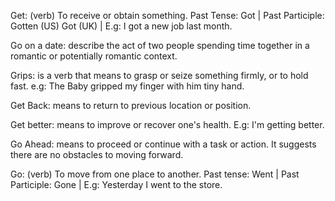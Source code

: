 Get: (verb) To receive or obtain something. Past Tense: Got | Past Participle: Gotten (US) Got (UK) | E.g: I got a new job last month.

Go on a date: describe the act of two people spending time together in a romantic or potentially romantic context. 

Grips: is a verb that means to grasp or seize something firmly, or to hold fast. e.g: The Baby gripped my finger with him tiny hand.

Get Back: means to return to previous location or position. 

Get better: means to improve or recover one's health. E.g: I'm getting better. 

Go Ahead: means to proceed or continue with a task or action. It suggests there are no obstacles to moving forward.

Go: (verb) To move from one place to another. Past tense: Went | Past Participle: Gone | E.g: Yesterday I went to the store.


